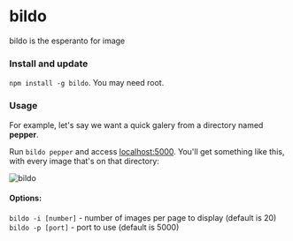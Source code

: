 # bildo
bildo is the esperanto for image

### Install and update

`npm install -g bildo`. You may need root.

### Usage

For example, let's say we want a quick galery from a directory named **pepper**. 

Run `bildo pepper` and access [localhost:5000](http://localhost:5000). You'll get something like this, with every image that's on that directory:

![bildo](http://a.pomf.se/eptqdf.png)

#### Options:

`bildo -i [number]` - number of images per page to display (default is 20)
`bildo -p [port]` - port to use (default is 5000)
